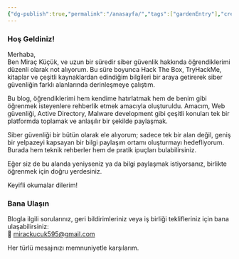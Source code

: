 ```yaml
---
{"dg-publish":true,"permalink":"/anasayfa/","tags":["gardenEntry"],"created":"2025-01-04T00:44:47.386+03:00","updated":"2025-01-20T03:05:24.123+03:00"}
---
```



### Hoş Geldiniz!

Merhaba,  
Ben Miraç Küçük, ve uzun bir süredir siber güvenlik hakkında öğrendiklerimi düzenli olarak not alıyorum. Bu süre boyunca Hack The Box, TryHackMe, kitaplar ve çeşitli kaynaklardan edindiğim bilgileri bir araya getirerek siber güvenliğin farklı alanlarında derinleşmeye çalıştım.

Bu blog, öğrendiklerimi hem kendime hatırlatmak hem de benim gibi öğrenmek isteyenlere rehberlik etmek amacıyla oluşturuldu. Amacım, Web güvenliği, Active Directory, Malware development gibi çeşitli konuları tek bir platformda toplamak ve anlaşılır bir şekilde paylaşmak.

Siber güvenliği bir bütün olarak ele alıyorum; sadece tek bir alan değil, geniş bir yelpazeyi kapsayan bir bilgi paylaşım ortamı oluşturmayı hedefliyorum. Burada hem teknik rehberler hem de pratik ipuçları bulabilirsiniz.

Eğer siz de bu alanda yeniyseniz ya da bilgi paylaşmak istiyorsanız, birlikte öğrenmek için doğru yerdesiniz.

Keyifli okumalar dilerim!


### Bana Ulaşın

Blogla ilgili sorularınız, geri bildirimleriniz veya iş birliği teklifleriniz için bana ulaşabilirsiniz:  
📧 mirackucuk595@gmail.com

Her türlü mesajınızı memnuniyetle karşılarım.




